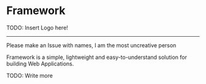 # Framework
TODO: Insert Logo here!

---
Please make an Issue with names, I am the most uncreative person

Framework is a simple, lightweight and easy-to-understand solution for building Web Applications.

TODO: Write more
